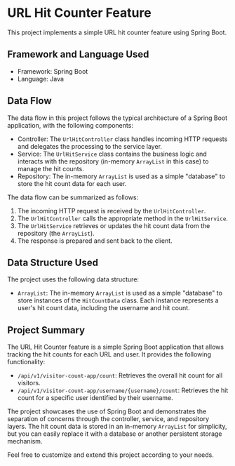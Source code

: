 # URL Hit Counter Feature

This project implements a simple URL hit counter feature using Spring Boot.

## Framework and Language Used

- Framework: Spring Boot
- Language: Java

## Data Flow

The data flow in this project follows the typical architecture of a Spring Boot application, with the following components:

- Controller: The `UrlHitController` class handles incoming HTTP requests and delegates the processing to the service layer.
- Service: The `UrlHitService` class contains the business logic and interacts with the repository (in-memory `ArrayList` in this case) to manage the hit counts.
- Repository: The in-memory `ArrayList` is used as a simple "database" to store the hit count data for each user.

The data flow can be summarized as follows:

1. The incoming HTTP request is received by the `UrlHitController`.
2. The `UrlHitController` calls the appropriate method in the `UrlHitService`.
3. The `UrlHitService` retrieves or updates the hit count data from the repository (the `ArrayList`).
4. The response is prepared and sent back to the client.

## Data Structure Used

The project uses the following data structure:

- `ArrayList`: The in-memory `ArrayList` is used as a simple "database" to store instances of the `HitCountData` class. Each instance represents a user's hit count data, including the username and hit count.

## Project Summary

The URL Hit Counter feature is a simple Spring Boot application that allows tracking the hit counts for each URL and user. It provides the following functionality:

- `/api/v1/visitor-count-app/count`: Retrieves the overall hit count for all visitors.
- `/api/v1/visitor-count-app/username/{username}/count`: Retrieves the hit count for a specific user identified by their username.

The project showcases the use of Spring Boot and demonstrates the separation of concerns through the controller, service, and repository layers. The hit count data is stored in an in-memory `ArrayList` for simplicity, but you can easily replace it with a database or another persistent storage mechanism.

Feel free to customize and extend this project according to your needs.
